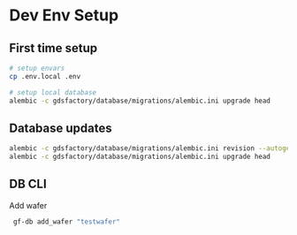 # Dev Env Setup

## First time setup

```bash
# setup envars
cp .env.local .env

# setup local database
alembic -c gdsfactory/database/migrations/alembic.ini upgrade head
```

## Database updates

```bash
alembic -c gdsfactory/database/migrations/alembic.ini revision --autogenerate "[description of your change]"
alembic -c gdsfactory/database/migrations/alembic.ini upgrade head
```

## DB CLI

Add wafer

```bash
 gf-db add_wafer "testwafer"
 ```
